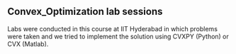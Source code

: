 ## Convex_Optimization lab sessions

Labs were conducted in this course at IIT Hyderabad in which problems were taken and we
tried to implement the solution using CVXPY (Python) or CVX (Matlab).

 
